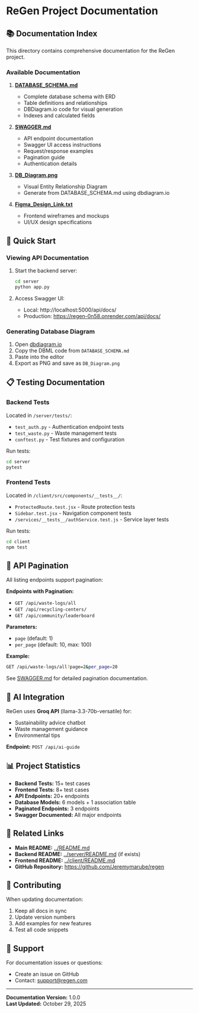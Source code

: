# ReGen Project Documentation

## 📚 Documentation Index

This directory contains comprehensive documentation for the ReGen project.

### Available Documentation

1. **[DATABASE_SCHEMA.md](./DATABASE_SCHEMA.md)**
   - Complete database schema with ERD
   - Table definitions and relationships
   - DBDiagram.io code for visual generation
   - Indexes and calculated fields

2. **[SWAGGER.md](./SWAGGER.md)**
   - API endpoint documentation
   - Swagger UI access instructions
   - Request/response examples
   - Pagination guide
   - Authentication details

3. **[DB_Diagram.png](./DB_Diagram.png)**
   - Visual Entity Relationship Diagram
   - Generate from DATABASE_SCHEMA.md using dbdiagram.io

4. **[Figma_Design_Link.txt](./Figma_Design_Link.txt)**
   - Frontend wireframes and mockups
   - UI/UX design specifications

## 🚀 Quick Start

### Viewing API Documentation

1. Start the backend server:
   ```bash
   cd server
   python app.py
   ```

2. Access Swagger UI:
   - Local: http://localhost:5000/api/docs/
   - Production: https://regen-0n58.onrender.com/api/docs/

### Generating Database Diagram

1. Open [dbdiagram.io](https://dbdiagram.io/)
2. Copy the DBML code from `DATABASE_SCHEMA.md`
3. Paste into the editor
4. Export as PNG and save as `DB_Diagram.png`

## 📋 Testing Documentation

### Backend Tests
Located in `/server/tests/`:
- `test_auth.py` - Authentication endpoint tests
- `test_waste.py` - Waste management tests
- `conftest.py` - Test fixtures and configuration

Run tests:
```bash
cd server
pytest
```

### Frontend Tests
Located in `/client/src/components/__tests__/`:
- `ProtectedRoute.test.jsx` - Route protection tests
- `Sidebar.test.jsx` - Navigation component tests
- `/services/__tests__/authService.test.js` - Service layer tests

Run tests:
```bash
cd client
npm test
```

## 🔄 API Pagination

All listing endpoints support pagination:

**Endpoints with Pagination:**
- `GET /api/waste-logs/all`
- `GET /api/recycling-centers/`
- `GET /api/community/leaderboard`

**Parameters:**
- `page` (default: 1)
- `per_page` (default: 10, max: 100)

**Example:**
```bash
GET /api/waste-logs/all?page=2&per_page=20
```

See [SWAGGER.md](./SWAGGER.md) for detailed pagination documentation.

## 🤖 AI Integration

ReGen uses **Groq API** (llama-3.3-70b-versatile) for:
- Sustainability advice chatbot
- Waste management guidance
- Environmental tips

**Endpoint:** `POST /api/ai-guide`

## 📊 Project Statistics

- **Backend Tests:** 15+ test cases
- **Frontend Tests:** 8+ test cases
- **API Endpoints:** 20+ endpoints
- **Database Models:** 6 models + 1 association table
- **Paginated Endpoints:** 3 endpoints
- **Swagger Documented:** All major endpoints

## 🔗 Related Links

- **Main README:** [../README.md](../README.md)
- **Backend README:** [../server/README.md](../server/README.md) (if exists)
- **Frontend README:** [../client/README.md](../client/README.md)
- **GitHub Repository:** https://github.com/Jeremymarube/regen

## 📝 Contributing

When updating documentation:
1. Keep all docs in sync
2. Update version numbers
3. Add examples for new features
4. Test all code snippets

## 📧 Support

For documentation issues or questions:
- Create an issue on GitHub
- Contact: support@regen.com

---

**Documentation Version:** 1.0.0  
**Last Updated:** October 29, 2025
